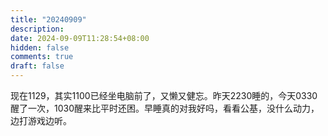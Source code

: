 ```yaml
---
title: "20240909"
description: 
date: 2024-09-09T11:28:54+08:00
hidden: false
comments: true
draft: false
---
```

现在1129，其实1100已经坐电脑前了，又懒又健忘。昨天2230睡的，今天0330醒了一次，1030醒来比平时还困。早睡真的对我好吗，看看公基，没什么动力，边打游戏边听。
